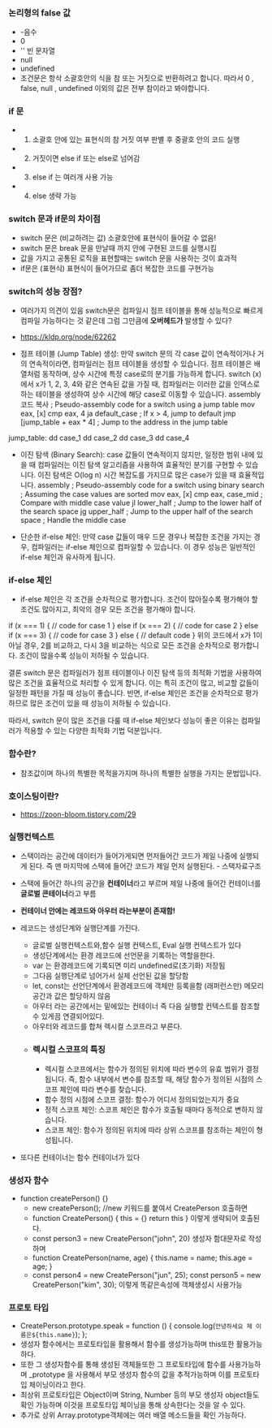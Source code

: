 ### 논리형의 false 값

- -음수
- 0
- '' 빈 문자열
- null
- undefined
- 조건문은 항삭 소괄호안의 식을 참 또는 거짓으로 반환하려고 합니다. 따라서 0 , false, null , undefined 이외의 값은 전부 참이라고 봐야합니다.

### if 문

- 1.  소괄호 안에 있는 표현식의 참 거짓 여부 판별 후 중괄호 안의 코드 실행
- 2. 거짓이면 else if 또는 else로 넘어감
- 3. else if 는 여러개 사용 가능
- 4. else 생략 가능

### switch 문과 if문의 차이점

- switch 문은 (비교하려는 값) 소괄호안에 표현식이 들어갈 수 없음!
- switch 문은 break 문을 만날때 까지 안에 구현된 코드를 실행시킴
- 값을 가지고 공통된 로직을 표현할때는 switch 문을 사용하는 것이 효과적
- if문은 (표현식) 표현식이 들어가므로 좀더 복잡한 코드를 구현가능

### switch의 성능 장점?

- 여러가지 의견이 있음 switch문은 컴파일시 점프 테이블을 통해 성능적으로 빠르게 컴파일 가능하다는 것 같은데 그럼 그만큼에 <strong>오버헤드가</strong> 발생할 수 있다?

- https://kldp.org/node/62262

- 점프 테이블 (Jump Table) 생성:
  만약 switch 문의 각 case 값이 연속적이거나 거의 연속적이라면, 컴파일러는 점프 테이블을 생성할 수 있습니다. 점프 테이블은 배열처럼 동작하며, 상수 시간에 특정 case로의 분기를 가능하게 합니다.
  switch (x)에서 x가 1, 2, 3, 4와 같은 연속된 값을 가질 때, 컴파일러는 이러한 값을 인덱스로 하는 테이블을 생성하여 상수 시간에 해당 case로 이동할 수 있습니다.
  assembly
  코드 복사
  ; Pseudo-assembly code for a switch using a jump table
  mov eax, [x]
  cmp eax, 4
  ja default_case ; If x > 4, jump to default
  jmp [jump_table + eax * 4] ; Jump to the address in the jump table

jump_table:
dd case_1
dd case_2
dd case_3
dd case_4

- 이진 탐색 (Binary Search):
  case 값들이 연속적이지 않지만, 일정한 범위 내에 있을 때 컴파일러는 이진 탐색 알고리즘을 사용하여 효율적인 분기를 구현할 수 있습니다. 이진 탐색은 O(log n) 시간 복잡도를 가지므로 많은 case가 있을 때 효율적입니다.
  assembly
  ; Pseudo-assembly code for a switch using binary search
  ; Assuming the case values are sorted
  mov eax, [x]
  cmp eax, case_mid ; Compare with middle case value
  jl lower_half ; Jump to the lower half of the search space
  jg upper_half ; Jump to the upper half of the search space
  ; Handle the middle case

- 단순한 if-else 체인:
  만약 case 값들이 매우 드문 경우나 복잡한 조건을 가지는 경우, 컴파일러는 if-else 체인으로 컴파일할 수 있습니다. 이 경우 성능은 일반적인 if-else 체인과 유사하게 됩니다.

### if-else 체인

- if-else 체인은 각 조건을 순차적으로 평가합니다. 조건이 많아질수록 평가해야 할 조건도 많아지고, 최악의 경우 모든 조건을 평가해야 합니다.

if (x === 1) {
// code for case 1
} else if (x === 2) {
// code for case 2
} else if (x === 3) {
// code for case 3
} else {
// default code
}
위의 코드에서 x가 1이 아닐 경우, 2를 비교하고, 다시 3을 비교하는 식으로 모든 조건을 순차적으로 평가합니다. 조건이 많을수록 성능이 저하될 수 있습니다.

결론
switch 문은 컴파일러가 점프 테이블이나 이진 탐색 등의 최적화 기법을 사용하여 많은 조건을 효율적으로 처리할 수 있게 합니다. 이는 특히 조건이 많고, 비교할 값들이 일정한 패턴을 가질 때 성능이 좋습니다. 반면, if-else 체인은 조건을 순차적으로 평가하므로 많은 조건이 있을 때 성능이 저하될 수 있습니다.

따라서, switch 문이 많은 조건을 다룰 때 if-else 체인보다 성능이 좋은 이유는 컴파일러가 적용할 수 있는 다양한 최적화 기법 덕분입니다.

### 함수란?

- 참조값이며 하나의 특별한 목적을가지며 하나의 특별한 실행을 가지는 문법입니다.

### 호이스팅이란?

- https://zoon-bloom.tistory.com/29

### 실행컨텍스트

- 스택이라는 공간에 데이터가 들어가게되면 먼저들어간 코드가 제일 나중에 실행되게 된다. 즉 맨 마지막에 스택에 들어간 코드가 제일 먼저 실행된다. - 스택자료구조

- 스택에 들어간 하나의 공간을 <strong>컨테이너</strong>라고 부르며 제일 나중에 들어간 컨테이너를 <strong>글로벌 콘테이너</strong>라고 부름

- <strong> 컨테이너 안에는 레코드와 아우터 라는부분이 존재함!</strong>

- 레코드는 생성단계와 실행단계를 가진다.
  - 글로벌 실행컨텍스트와,함수 실행 컨텍스트, Eval 실행 컨텍스트가 있다
  - 생성단계에서는 환경 레코드에 선언문을 기록하는 역할을한다.
  - var 는 환경레코드에 기록되면 미리 undefined로(초기화) 저장됨
  - 그다음 실행단계로 넘어가서 실제 선언된 값을 할당함
  - let, const는 선언단계에서 환경레코드에 객체만 등록을함
    (래퍼런스만) 메모리공간과 값은 할당하지 않음
  - 아우터 라는 공간에서는 밑에있는 컨테이너 즉 다음 실행할 컨텍스트를 참조할 수 있게끔 연결되어있다.
  - 아우터와 레코드를 합쳐 렉시컬 스코프라고 부른다.
  - ### 렉시컬 스코프의 특징
    - 렉시컬 스코프에서는 함수가 정의된 위치에 따라 변수의 유효 범위가 결정됩니다. 즉, 함수 내부에서 변수를 참조할 때, 해당 함수가 정의된 시점의 스코프 체인에 따라 변수를 찾습니다.
    - 함수 정의 시점에 스코프 결정: 함수가 어디서 정의되었는지가 중요
    - 정적 스코프 체인: 스코프 체인은 함수가 호출될 때마다 동적으로 변하지 않습니다.
    - 스코프 체인: 함수가 정의된 위치에 따라 상위 스코프를 참조하는 체인이 형성됩니다.
- 또다른 컨테이너는 함수 컨테이너가 있다

### 생성자 함수

- function createPerson() {}
  - new createPerson(); //new 키워드를 붙여서 CreatePerson 호출하면
  - function CreatePerson() {
    this = {}
    return this
    } 이렇게 생략되어 호출된다.
  - const person3 = new CreatePerson("john", 20) 생성자 함대문자로 작성하며
  - function CreatePerson(name, age) {
    this.name = name;
    this.age = age;
    }
  - const person4 = new CreatePerson("jun", 25);
    const person5 = new CreatePerson("kim", 30); 이렇게 똑같은속성에 객체생성시 사용가능

### 프로토 타입

- CreatePerson.prototype.speak = function () {
  console.log(`안녕하세요 제 이름은${this.name}`);
  };
- 생성자 함수에서는 프로토타입을 활용해서 함수를 생성가능하며 this또한 활용가능하다.
- 또한 그 생성자함수를 통해 생성된 객체들또한 그 프로토타입에 함수를 사용가능하며 \_prototype 을 사용해서 부모 생성자 함수의 값을 추적가능하며 이를 프로토타입 체이닝이라고 한다.
- 최상위 프로토타입은 Object이며 String, Number 등의 부모 생성자 object들도 확인 가능하며 이것을 프로토타입 체이닝을 통해 상속한다는 것을 알 수 있다.
- 추가로 상위 Array.prototype객체에는 여러 배열 메소드들을 확인 가능하다.
